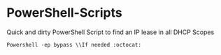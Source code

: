 # PowerShell-Scripts
Quick and dirty PowerShell Script to find an IP lease in all DHCP Scopes 

```
Powershell -ep bypass \\If needed :octocat:
```
